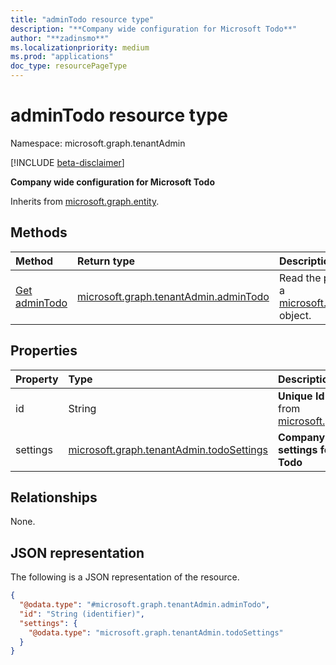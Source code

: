 ```yaml
---
title: "adminTodo resource type"
description: "**Company wide configuration for Microsoft Todo**"
author: "**zadinsmo**"
ms.localizationpriority: medium
ms.prod: "applications"
doc_type: resourcePageType
---
```


# adminTodo resource type

Namespace: microsoft.graph.tenantAdmin

[!INCLUDE [beta-disclaimer](../../includes/beta-disclaimer.md)]

**Company wide configuration for Microsoft Todo**


Inherits from [microsoft.graph.entity](../resources/entity.md).

## Methods
|Method|Return type|Description|
|:---|:---|:---|
|[Get adminTodo](../api/tenantadmin-admintodo-get.md)|[microsoft.graph.tenantAdmin.adminTodo](../resources/tenantadmin-admintodo.md)|Read the properties and relationships of a [microsoft.graph.tenantAdmin.adminTodo](../resources/tenantadmin-admintodo.md) object.|

## Properties
|Property|Type|Description|
|:---|:---|:---|
|id|String|**Unique Id** Inherited from [microsoft.graph.entity](../resources/entity.md).|
|settings|[microsoft.graph.tenantAdmin.todoSettings](../resources/tenantadmin-todosettings.md)|**Company wide settings for Microsoft Todo**|

## Relationships
None.

## JSON representation
The following is a JSON representation of the resource.
<!-- {
  "blockType": "resource",
  "keyProperty": "id",
  "@odata.type": "microsoft.graph.tenantAdmin.adminTodo",
  "baseType": "microsoft.graph.entity",
  "openType": false
}
-->
``` json
{
  "@odata.type": "#microsoft.graph.tenantAdmin.adminTodo",
  "id": "String (identifier)",
  "settings": {
    "@odata.type": "microsoft.graph.tenantAdmin.todoSettings"
  }
}
```

